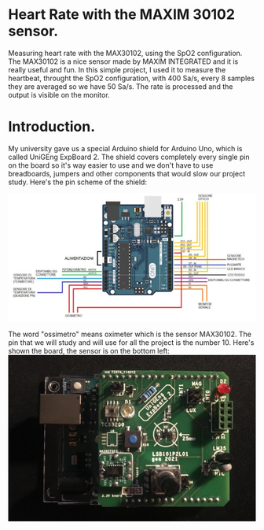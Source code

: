 # Heart Rate with the MAXIM 30102 sensor.
  Measuring heart rate with the MAX30102, using the SpO2 configuration. The MAX30102 is a nice sensor made by MAXIM INTEGRATED and it is really useful and fun. In this simple project, I used it to measure the heartbeat, throught the SpO2 configuration, with 400 Sa/s, every 8 samples they are averaged so we have 50 Sa/s. The rate is processed and the output is visible on the monitor.

# Introduction.
My university gave us a special Arduino shield for Arduino Uno, which is called UniGEng ExpBoard 2. The shield covers completely every single pin on the board so it's way easier to use and we don't have to use breadboards, jumpers and other components that would slow our project study. Here's the pin scheme of the shield:

![Image of the board](https://github.com/LucaPredieri/HeartRate30102/blob/main/UniGeExpboard.JPG)

The word "ossimetro" means oximeter which is the sensor MAX30102. The pin that we will study and will use for all the project is the number 10.
Here's shown the board, the sensor is on the bottom left:
![Image of the board](https://github.com/LucaPredieri/HeartRate30102/blob/main/UnigExpboard2.0.jpeg)
